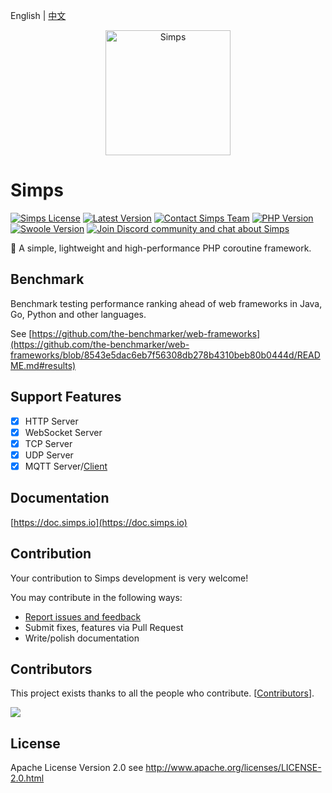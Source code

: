 English | [中文](./README-CN.md)

<p align="center">
    <a href="https://simps.io" target="_blank">
        <img src="https://cdn.jsdelivr.net/gh/sy-records/staticfile@master/images/simps.png" alt="Simps" height="200px" />
    </a>
</p>

# Simps

[![Simps License](https://poser.pugx.org/simple-swoole/simps/license)](LICENSE)
[![Latest Version](https://img.shields.io/packagist/v/simple-swoole/simps.svg)](https://packagist.org/packages/simple-swoole/simps)
[![Contact Simps Team](https://img.shields.io/badge/contact-@Simps%20Team-blue.svg)](mailto:team@simps.io)
[![PHP Version](https://img.shields.io/badge/php-%3E=7.1-brightgreen.svg)](https://www.php.net)
[![Swoole Version](https://img.shields.io/badge/swoole-%3E=4.4.0-brightgreen.svg)](https://github.com/swoole/swoole-src)
[![Join Discord community and chat about Simps](https://img.shields.io/discord/740738911625674872.svg?label=&logo=discord&logoColor=ffffff&color=7389D8&labelColor=6A7EC2&cacheSeconds=60)](https://discord.gg/u4YAqeh)

🚀 A simple, lightweight and high-performance PHP coroutine framework.

## Benchmark

Benchmark testing performance ranking ahead of web frameworks in Java, Go, Python and other languages.

See [https://github.com/the-benchmarker/web-frameworks](https://github.com/the-benchmarker/web-frameworks/blob/8543e5dac6eb7f56308db278b4310beb80b0444d/README.md#results)

## Support Features

* [x] HTTP Server
* [x] WebSocket Server
* [x] TCP Server
* [x] UDP Server
* [x] MQTT Server/[Client](https://github.com/simps/mqtt)

## Documentation

[https://doc.simps.io](https://doc.simps.io)

## Contribution

Your contribution to Simps development is very welcome!

You may contribute in the following ways:

* [Report issues and feedback](https://github.com/simple-swoole/simps/issues)
* Submit fixes, features via Pull Request
* Write/polish documentation

## Contributors

This project exists thanks to all the people who contribute. [[Contributors](https://github.com/simple-swoole/simps/graphs/contributors)].

<a href="https://github.com/simple-swoole/simps/graphs/contributors"><img src="https://opencollective.com/simps/contributors.svg?width=890&button=false" /></a>

## License

Apache License Version 2.0 see http://www.apache.org/licenses/LICENSE-2.0.html
